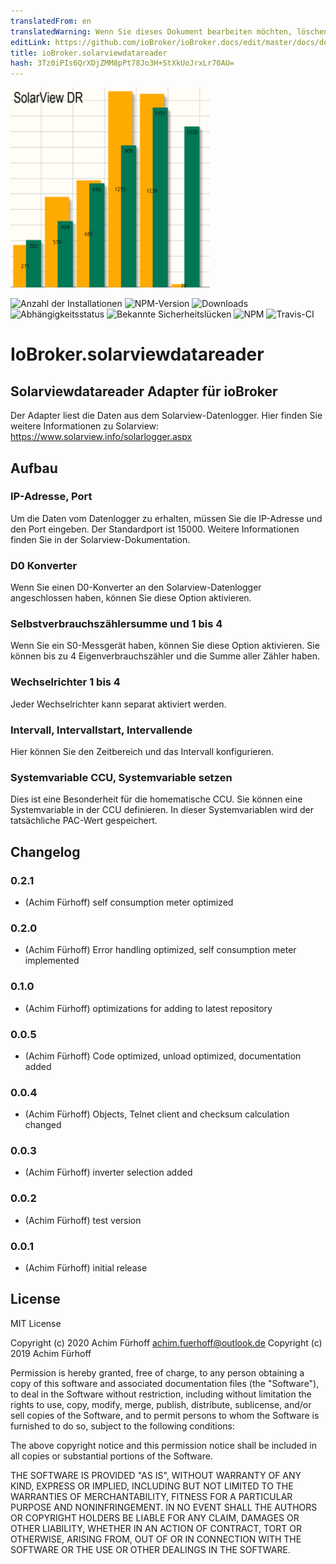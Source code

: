 ```yaml
---
translatedFrom: en
translatedWarning: Wenn Sie dieses Dokument bearbeiten möchten, löschen Sie bitte das Feld "translationsFrom". Andernfalls wird dieses Dokument automatisch erneut übersetzt
editLink: https://github.com/ioBroker/ioBroker.docs/edit/master/docs/de/adapterref/iobroker.solarviewdatareader/README.md
title: ioBroker.solarviewdatareader
hash: 3Tz0iPIs6QrXDjZMM8pPt78Jo3H+StXkUoJrxLr70AU=
---
```

![Logo](../../../en/adapterref/iobroker.solarviewdatareader/admin/solarviewdatareader.png)

![Anzahl der Installationen](http://iobroker.live/badges/solarviewdatareader-stable.svg)
![NPM-Version](http://img.shields.io/npm/v/iobroker.solarviewdatareader.svg)
![Downloads](https://img.shields.io/npm/dm/iobroker.solarviewdatareader.svg)
![Abhängigkeitsstatus](https://img.shields.io/david/afuerhoff/iobroker.solarviewdatareader.svg)
![Bekannte Sicherheitslücken](https://snyk.io/test/github/afuerhoff/ioBroker.solarviewdatareader/badge.svg)
![NPM](https://nodei.co/npm/iobroker.solarviewdatareader.png?downloads=true)
![Travis-CI](http://img.shields.io/travis/afuerhoff/ioBroker.solarviewdatareader/master.svg)

# IoBroker.solarviewdatareader
## Solarviewdatareader Adapter für ioBroker
Der Adapter liest die Daten aus dem Solarview-Datenlogger.
Hier finden Sie weitere Informationen zu Solarview: https://www.solarview.info/solarlogger.aspx

## Aufbau
### IP-Adresse, Port
Um die Daten vom Datenlogger zu erhalten, müssen Sie die IP-Adresse und den Port eingeben. Der Standardport ist 15000. Weitere Informationen finden Sie in der Solarview-Dokumentation.

### D0 Konverter
Wenn Sie einen D0-Konverter an den Solarview-Datenlogger angeschlossen haben, können Sie diese Option aktivieren.

### Selbstverbrauchszählersumme und 1 bis 4
Wenn Sie ein S0-Messgerät haben, können Sie diese Option aktivieren.
Sie können bis zu 4 Eigenverbrauchszähler und die Summe aller Zähler haben.

### Wechselrichter 1 bis 4
Jeder Wechselrichter kann separat aktiviert werden.

### Intervall, Intervallstart, Intervallende
Hier können Sie den Zeitbereich und das Intervall konfigurieren.

### Systemvariable CCU, Systemvariable setzen
Dies ist eine Besonderheit für die homematische CCU. Sie können eine Systemvariable in der CCU definieren.
In dieser Systemvariablen wird der tatsächliche PAC-Wert gespeichert.

## Changelog

### 0.2.1
* (Achim Fürhoff) self consumption meter optimized
### 0.2.0
* (Achim Fürhoff) Error handling optimized, self consumption meter implemented
### 0.1.0
* (Achim Fürhoff) optimizations for adding to latest repository
### 0.0.5
* (Achim Fürhoff) Code optimized, unload optimized, documentation added 
### 0.0.4
* (Achim Fürhoff) Objects, Telnet client and checksum calculation changed
### 0.0.3
* (Achim Fürhoff) inverter selection added
### 0.0.2
* (Achim Fürhoff) test version
### 0.0.1
* (Achim Fürhoff) initial release

## License
MIT License

Copyright (c) 2020 Achim Fürhoff <achim.fuerhoff@outlook.de>
Copyright (c) 2019 Achim Fürhoff

Permission is hereby granted, free of charge, to any person obtaining a copy
of this software and associated documentation files (the "Software"), to deal
in the Software without restriction, including without limitation the rights
to use, copy, modify, merge, publish, distribute, sublicense, and/or sell
copies of the Software, and to permit persons to whom the Software is
furnished to do so, subject to the following conditions:

The above copyright notice and this permission notice shall be included in all
copies or substantial portions of the Software.

THE SOFTWARE IS PROVIDED "AS IS", WITHOUT WARRANTY OF ANY KIND, EXPRESS OR
IMPLIED, INCLUDING BUT NOT LIMITED TO THE WARRANTIES OF MERCHANTABILITY,
FITNESS FOR A PARTICULAR PURPOSE AND NONINFRINGEMENT. IN NO EVENT SHALL THE
AUTHORS OR COPYRIGHT HOLDERS BE LIABLE FOR ANY CLAIM, DAMAGES OR OTHER
LIABILITY, WHETHER IN AN ACTION OF CONTRACT, TORT OR OTHERWISE, ARISING FROM,
OUT OF OR IN CONNECTION WITH THE SOFTWARE OR THE USE OR OTHER DEALINGS IN THE
SOFTWARE.